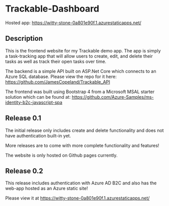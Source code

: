 # Trackable-Dashboard

Hosted app: https://witty-stone-0a801e90f.1.azurestaticapps.net/

## Description
This is the frontend website for my Trackable demo app. The app is simply a task-tracking app that will allow users to create, edit, and delete their tasks 
as well as track their open tasks over time. 

The backend is a simple API built on ASP.Net Core which connects to an Azure SQL database. Please view the repo for it here: https://github.com/JamesCopeland/Trackable_API

The frontend was built using Bootstrap 4 from a Microsoft MSAL starter solution which can be found at: https://github.com/Azure-Samples/ms-identity-b2c-javascript-spa

## Release 0.1
The initial release only includes create and delete functionality and does not have authentication built-in yet.

More releases are to come with more complete functionality and features!

The website is only hosted on Github pages currently. 

## Release 0.2
This release includes authentication with Azure AD B2C and also has the web-app hosted as an Azure static site! 

Please view it at https://witty-stone-0a801e90f.1.azurestaticapps.net/
